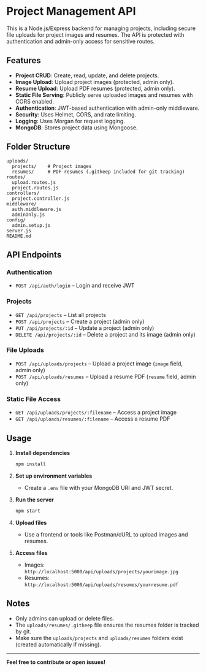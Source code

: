 # Project Management API

This is a Node.js/Express backend for managing projects, including secure file uploads for project images and resumes. The API is protected with authentication and admin-only access for sensitive routes.

## Features

- **Project CRUD**: Create, read, update, and delete projects.
- **Image Upload**: Upload project images (protected, admin only).
- **Resume Upload**: Upload PDF resumes (protected, admin only).
- **Static File Serving**: Publicly serve uploaded images and resumes with CORS enabled.
- **Authentication**: JWT-based authentication with admin-only middleware.
- **Security**: Uses Helmet, CORS, and rate limiting.
- **Logging**: Uses Morgan for request logging.
- **MongoDB**: Stores project data using Mongoose.

## Folder Structure

```
uploads/
  projects/    # Project images
  resumes/     # PDF resumes (.gitkeep included for git tracking)
routes/
  upload.routes.js
  project.routes.js
controllers/
  project.controller.js
middleware/
  auth.middleware.js
  adminOnly.js
config/
  admin.setup.js
server.js
README.md
```

## API Endpoints

### Authentication

- `POST /api/auth/login` – Login and receive JWT

### Projects

- `GET /api/projects` – List all projects
- `POST /api/projects` – Create a project (admin only)
- `PUT /api/projects/:id` – Update a project (admin only)
- `DELETE /api/projects/:id` – Delete a project and its image (admin only)

### File Uploads

- `POST /api/uploads/projects` – Upload a project image (`image` field, admin only)
- `POST /api/uploads/resumes` – Upload a resume PDF (`resume` field, admin only)

### Static File Access

- `GET /api/uploads/projects/:filename` – Access a project image
- `GET /api/uploads/resumes/:filename` – Access a resume PDF

## Usage

1. **Install dependencies**
   ```sh
   npm install
   ```

2. **Set up environment variables**
   - Create a `.env` file with your MongoDB URI and JWT secret.

3. **Run the server**
   ```sh
   npm start
   ```

4. **Upload files**
   - Use a frontend or tools like Postman/cURL to upload images and resumes.

5. **Access files**
   - Images: `http://localhost:5000/api/uploads/projects/yourimage.jpg`
   - Resumes: `http://localhost:5000/api/uploads/resumes/yourresume.pdf`

## Notes

- Only admins can upload or delete files.
- The `uploads/resumes/.gitkeep` file ensures the resumes folder is tracked by git.
- Make sure the `uploads/projects` and `uploads/resumes` folders exist (created automatically if missing).

---

**Feel free to contribute or open issues!**